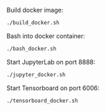 Build docker image:

```bash
./build_docker.sh
```

Bash into docker container:

```bash
./bash_docker.sh
```

Start JupyterLab on port 8888:

```bash
./jupyter_docker.sh
```

Start Tensorboard on port 6006:

```bash
./tensorboard_docker.sh
```
